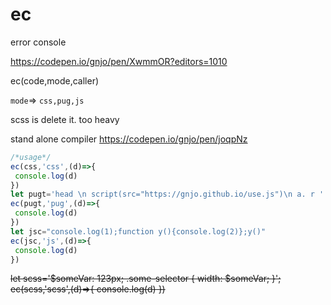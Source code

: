 # ec
error console

https://codepen.io/gnjo/pen/XwmmOR?editors=1010



ec(code,mode,caller)

```mode```=> ```css,pug,js```

scss is delete it. too heavy

stand alone compiler
https://codepen.io/gnjo/pen/joqpNz

```js
/*usage*/
ec(css,'css',(d)=>{
 console.log(d)
})
let pugt='head \n script(src="https://gnjo.github.io/use.js")\n a. r '
ec(pugt,'pug',(d)=>{
 console.log(d)
})
let jsc="console.log(1);function y(){console.log(2)};y()"
ec(jsc,'js',(d)=>{
 console.log(d)
})
```
~~let scss='$someVar: 123px; .some-selector { width: $someVar; }';
ec(scss,'scss',(d)=>{
 console.log(d)
})~~

